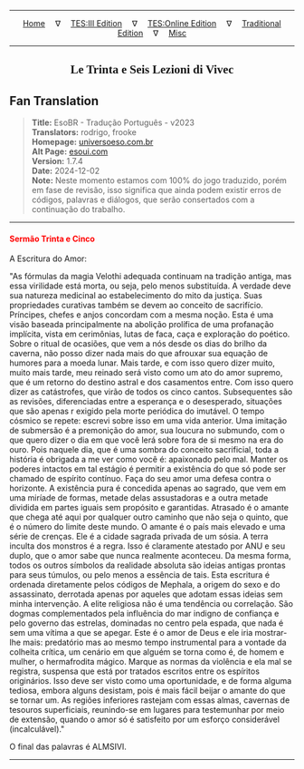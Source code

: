 
---

<!-- Jekyll Page Links -->

<center>
<a href="../../../../../index.html">Home</a>
&emsp;&nabla;&emsp;
<a href="../../../../index-tes3.html">TES:III Edition</a>
&emsp;&nabla;&emsp;
<a href="../../../../index-teso.html">TES:Online Edition</a>
&emsp;&nabla;&emsp;
<a href="../../../../index-traditional.html">Traditional Edition</a>
&emsp;&nabla;&emsp;
<a href="../../../../index-misc.html">Misc</a>
</center>

<!-- Markdown Body Below: -->

---

<center>
<h2><span style="font-family:Georgia">Le Trinta e Seis Lezioni di Vivec</span></h2>
</center>

## Fan Translation

> __Title:__ EsoBR - Tradução Português - v2023\
> __Translators:__ rodrigo, frooke\
> __Homepage:__ [universoeso.com.br][1]\
> __Alt Page:__ [esoui.com][2]\
> __Version:__ 1.7.4\
> __Date:__ 2024-12-02\
> __Note:__ Neste momento estamos com 100% do jogo traduzido, porém em fase de revisão, isso significa que ainda podem existir erros de códigos, palavras e diálogos, que serão consertados com a continuação do trabalho.

[1]: https://www.universoeso.com.br/traducao
[2]: https://www.esoui.com/downloads/info2256-EsoBR-TraduoPortugus-v2023.html

---

#### <span style="color:red">Sermão Trinta e Cinco</span>

A Escritura do Amor:

"As fórmulas da magia Velothi adequada continuam na tradição antiga, mas essa virilidade está morta, ou seja, pelo menos substituída. A verdade deve sua natureza medicinal ao estabelecimento do mito da justiça. Suas propriedades curativas também se devem ao conceito de sacrifício. Príncipes, chefes e anjos concordam com a mesma noção. Esta é uma visão baseada principalmente na abolição prolífica de uma profanação implícita, vista em cerimônias, lutas de faca, caça e exploração do poético. Sobre o ritual de ocasiões, que vem a nós desde os dias do brilho da caverna, não posso dizer nada mais do que afrouxar sua equação de humores para a moeda lunar. Mais tarde, e com isso quero dizer muito, muito mais tarde, meu reinado será visto como um ato do amor supremo, que é um retorno do destino astral e dos casamentos entre. Com isso quero dizer as catástrofes, que virão de todos os cinco cantos. Subsequentes são as revisões, diferenciadas entre a esperança e o desesperado, situações que são apenas r exigido pela morte periódica do imutável. O tempo cósmico se repete: escrevi sobre isso em uma vida anterior. Uma imitação de submersão é a premonição do amor, sua loucura no submundo, com o que quero dizer o dia em que você lerá sobre fora de si mesmo na era do ouro. Pois naquele dia, que é uma sombra do conceito sacrificial, toda a história é obrigada a me ver como você é: apaixonado pelo mal. Manter os poderes intactos em tal estágio é permitir a existência do que só pode ser chamado de espírito contínuo. Faça do seu amor uma defesa contra o horizonte. A existência pura é concedida apenas ao sagrado, que vem em uma miríade de formas, metade delas assustadoras e a outra metade dividida em partes iguais sem propósito e garantidas. Atrasado é o amante que chega até aqui por qualquer outro caminho que não seja o quinto, que é o número do limite deste mundo. O amante é o país mais elevado e uma série de crenças. Ele é a cidade sagrada privada de um sósia. A terra inculta dos monstros é a regra. Isso é claramente atestado por ANU e seu duplo, que o amor sabe que nunca realmente aconteceu. Da mesma forma, todos os outros símbolos da realidade absoluta são ideias antigas prontas para seus túmulos, ou pelo menos a essência de tais. Esta escritura é ordenada diretamente pelos códigos de Mephala, a origem do sexo e do assassinato, derrotada apenas por aqueles que adotam essas ideias sem minha intervenção. A elite religiosa não é uma tendência ou correlação. São dogmas complementados pela influência do mar indigno de confiança e pelo governo das estrelas, dominadas no centro pela espada, que nada é sem uma vítima a que se apegar. Este é o amor de Deus e ele iria mostrar-lhe mais: predatório mas ao mesmo tempo instrumental para a vontade da colheita crítica, um cenário em que alguém se torna como é, de homem e mulher, o hermafrodita mágico. Marque as normas da violência e ela mal se registra, suspensa que está por tratados escritos entre os espíritos originários. Isso deve ser visto como uma oportunidade, e de forma alguma tediosa, embora alguns desistam, pois é mais fácil beijar o amante do que se tornar um. As regiões inferiores rastejam com essas almas, cavernas de tesouros superficiais, reunindo-se em lugares para testemunhar por meio de extensão, quando o amor só é satisfeito por um esforço considerável (incalculável)."

O final das palavras é ALMSIVI.

---
